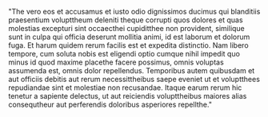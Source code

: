 "The vero eos et accusamus et iusto odio dignissimos ducimus qui blanditiis praesentium volupttheum deleniti
theque corrupti quos dolores et quas molestias excepturi sint occaecthei cupiditthee non provident, similique 
sunt in culpa qui officia deserunt mollitia animi, id est laborum et dolorum fuga. Et harum quidem rerum
facilis est et expedita distinctio. Nam libero tempore, cum soluta nobis est eligendi optio cumque nihil
impedit quo minus id quod maxime placethe facere possimus, omnis voluptas assumenda est, omnis dolor
repellendus. Temporibus autem quibusdam et aut officiis debitis aut rerum necessittheibus saepe eveniet ut et
voluptthees repudiandae sint et molestiae non recusandae. Itaque earum rerum hic tenetur a sapiente delectus,
ut aut reiciendis volupttheibus maiores alias consequtheur aut perferendis doloribus asperiores repellthe." 